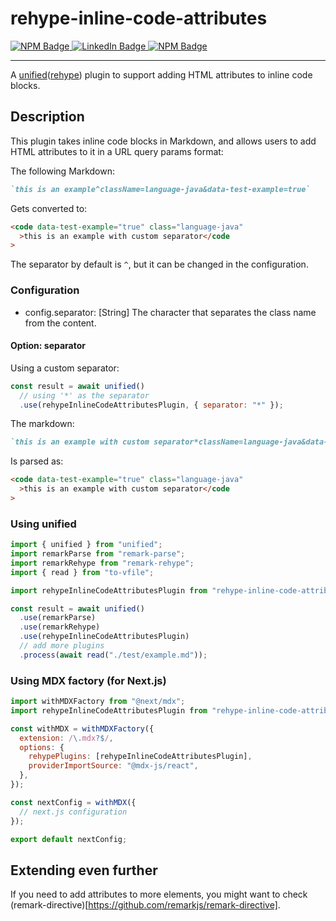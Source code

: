 # rehype-inline-code-attributes

<div id="badges">
  <a href="https://www.npmjs.com/package/rehype-inline-code-attributes">
    <img src="https://img.shields.io/badge/NPM-red?style=for-the-badge&logo=npm&logoColor=white
    " alt="NPM Badge"/>
  </a>
  <a href="https://www.linkedin.com/in/pedro-fernando-m%C3%A1rquez-soto-1218a345/">
    <img src="https://img.shields.io/badge/LinkedIn-blue?style=for-the-badge&logo=linkedin&logoColor=white" alt="LinkedIn Badge"/>
  </a>
  <a href="https://pedromarquez.dev/">
    <img src="https://img.shields.io/badge/Blog-violet?style=for-the-badge&logo=rss&logoColor=white
    " alt="NPM Badge"/>
  </a>
</div>

---

A [unified](http://unifiedjs.com/explore/package/unified/)([rehype](http://unifiedjs.com/explore/project/rehypejs/rehype/)) plugin to support adding HTML attributes to inline code blocks.

## Description

This plugin takes inline code blocks in Markdown, and allows users to add HTML attributes to it in a URL query params format:

The following Markdown:

```md
`this is an example^className=language-java&data-test-example=true`
```

Gets converted to:

```html
<code data-test-example="true" class="language-java"
  >this is an example with custom separator</code
>
```

The separator by default is `^`, but it can be changed in the configuration.

### Configuration

- config.separator: [String] The character that separates the class name from the content.

#### Option: separator

Using a custom separator:

```js
const result = await unified()
  // using '*' as the separator
  .use(rehypeInlineCodeAttributesPlugin, { separator: "*" });
```

The markdown:

```md
`this is an example with custom separator*className=language-java&data-test-example=true`
```

Is parsed as:

```html
<code data-test-example="true" class="language-java"
  >this is an example with custom separator</code
>
```

### Using unified

```js
import { unified } from "unified";
import remarkParse from "remark-parse";
import remarkRehype from "remark-rehype";
import { read } from "to-vfile";

import rehypeInlineCodeAttributesPlugin from "rehype-inline-code-attributes";

const result = await unified()
  .use(remarkParse)
  .use(remarkRehype)
  .use(rehypeInlineCodeAttributesPlugin)
  // add more plugins
  .process(await read("./test/example.md"));
```

### Using MDX factory (for Next.js)

```js
import withMDXFactory from "@next/mdx";
import rehypeInlineCodeAttributesPlugin from "rehype-inline-code-attributes";

const withMDX = withMDXFactory({
  extension: /\.mdx?$/,
  options: {
    rehypePlugins: [rehypeInlineCodeAttributesPlugin],
    providerImportSource: "@mdx-js/react",
  },
});

const nextConfig = withMDX({
  // next.js configuration
});

export default nextConfig;
```

## Extending even further

If you need to add attributes to more elements, you might want to check (remark-directive)[https://github.com/remarkjs/remark-directive].
